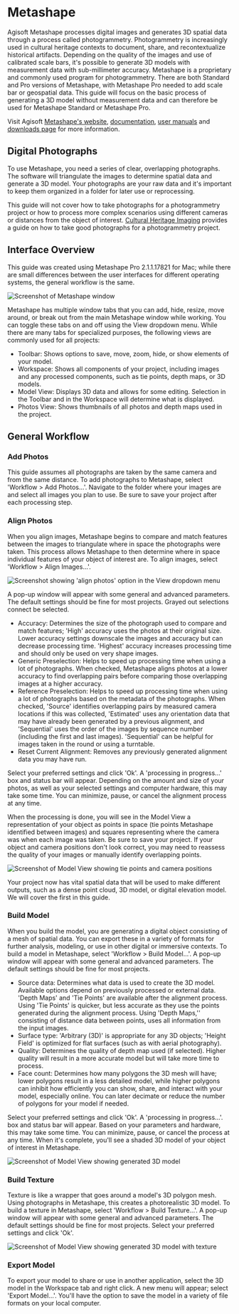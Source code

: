 # Metashape
Agisoft Metashape processes digital images and generates 3D spatial data through a process called photogrammetry. Photogrammetry is increasingly used in cultural heritage contexts to document, share, and recontextualize historical artifacts. Depending on the quality of the images and use of calibrated scale bars, it's possible to generate 3D models with measurement data with sub-millimeter accuracy. 
Metashape is a proprietary and commonly used program for photogrammetry. There are both Standard and Pro versions of Metashape, with Metashape Pro needed to add scale bar or geospatial data. This guide will focus on the basic process of generating a 3D model without measurement data and can therefore be used for Metashape Standard or Metashape Pro. 

Visit Agisoft [Metashape's website](https://www.agisoft.com/), [documentation](https://agisoft.freshdesk.com/support/solutions), [user manuals](https://www.agisoft.com/downloads/user-manuals/) and [downloads page](https://www.agisoft.com/downloads/installer/) for more information.

## Digital Photographs
To use Metashape, you need a series of clear, overlapping photographs. The software will triangulate the images to determine spatial data and generate a 3D model. Your photographs are your raw data and it's important to keep them organized in a folder for later use or reprocessing.

This guide will not cover how to take photographs for a photogrammetry project or how to process more complex scenarios using different cameras or distances from the object of interest. [Cultural Heritage Imaging](https://culturalheritageimaging.org/Technologies/Photogrammetry/) provides a guide on how to take good photographs for a photogrammetry project.

## Interface Overview
This guide was created using Metashape Pro 2.1.1.17821 for Mac; while there are small differences between the user interfaces for different operating systems, the general workflow is the same. 

![Screenshot of Metashape window](/img/metashape1.png)

Metashape has multiple window tabs that you can add, hide, resize, move around, or break out from the main Metashape window while working. You can toggle these tabs on and off using the View dropdown menu. While there are many tabs for specialized purposes, the following views are commonly used for all projects: 
- Toolbar: Shows options to save, move, zoom, hide, or show elements of your model.
- Workspace: Shows all components of your project, including images and any processed components, such as tie points, depth maps, or 3D models.
- Model View: Displays 3D data and allows for some editing. Selection in the Toolbar and in the Workspace will determine what is displayed.
- Photos View: Shows thumbnails of all photos and depth maps used in the project.

## General Workflow

### Add Photos
This guide assumes all photographs are taken by the same camera and from the same distance. To add photographs to Metashape, select 'Workflow > Add Photos...'. Navigate to the folder where your images are and select all images you plan to use. Be sure to save your project after each processing step.

### Align Photos
When you align images, Metashape begins to compare and match features between the images to triangulate where in space the photographs were taken. This process allows Metashape to then determine where in space individual features of your object of interest are. To align images, select 'Workflow > Align Images...'. 

![Screenshot showing 'align photos' option in the View dropdown menu](/img/metashape2.png)

A pop-up window will appear with some general and advanced parameters. The default settings should be fine for most projects. Grayed out selections connect be selected.
- Accuracy: Determines the size of the photograph used to compare and match features; 'High' accuracy uses the photos at their original size. Lower accuracy settings downscale the images and accuracy but can decrease processing time. 'Highest' accuracy increases processing time and should only be used on very shape images.
- Generic Preselection: Helps to speed up processing time when using a lot of photographs. When checked, Metashape aligns photos at a lower accuracy to find overlapping pairs before comparing those overlapping images at a higher accuracy.
- Reference Preselection: Helps to speed up processing time when using a lot of photographs based on the metadata of the photographs. When checked, 'Source' identifies overlapping pairs by measured camera locations if this was collected, 'Estimated' uses any orientation data that may have already been generated by a previous alignment, and 'Sequential' uses the order of the images by sequence number (including the first and last images). 'Sequential' can be helpful for images taken in the round or using a turntable.
- Reset Current Alignment: Removes any previously generated alignment data you may have run.

Select your preferred settings and click 'Ok'. A 'processing in progress...' box and status bar will appear. Depending on the amount and size of your photos, as well as your selected settings and computer hardware, this may take some time. You can minimize, pause, or cancel the alignment process at any time. 

When the processing is done, you will see in the Model View a representation of your object as points in space (tie points Metashape identified between images) and squares representing where the camera was when each image was taken. Be sure to save your project. If your object and camera positions don't look correct, you may need to reassess the quality of your images or manually identify overlapping points. 

![Screenshot of Model View showing tie points and camera positions](/img/metashape3.png)

Your project now has vital spatial data that will be used to make different outputs, such as a dense point cloud, 3D model, or digital elevation model. We will cover the first in this guide.

### Build Model
When you build the model, you are generating a digital object consisting of a mesh of spatial data. You can export these in a variety of formats for further analysis, modeling, or use in other digital or immersive contexts. To build a model in Metashape, select 'Workflow > Build Model...'. A pop-up window will appear with some general and advanced parameters. The default settings should be fine for most projects.
- Source data: Determines what data is used to create the 3D model. Available options depend on previously processed or external data. 'Depth Maps' and 'Tie Points' are available after the alignment process. Using 'Tie Points' is quicker, but less accurate as they use the points generated during the alignment process. Using 'Depth Maps,'' consisting of distance data between points, uses all information from the input images. 
- Surface type: 'Arbitrary (3D)' is appropriate for any 3D objects; 'Height Field' is optimized for flat surfaces (such as with aerial photography).
- Quality: Determines the quality of depth map used (if selected). Higher quality will result in a more accurate model but will take more time to process.
- Face count: Determines how many polygons the 3D mesh will have; lower polygons result in a less detailed model, while higher polygons can inhibit how efficiently you can show, share, and interact with your model, especially online. You can later decimate or reduce the number of polygons for your model if needed. 

Select your preferred settings and click 'Ok'. A 'processing in progress...'. box and status bar will appear. Based on your parameters and hardware, this may take some time. You can minimize, pause, or cancel the process at any time. When it's complete, you'll see a shaded 3D model of your object of interest in Metashape.

![Screenshot of Model View showing generated 3D model](/img/metashape4.png)

### Build Texture
Texture is like a wrapper that goes around a model's 3D polygon mesh. Using photographs in Metashape, this creates a photorealistic 3D model. To build a texture in Metashape, select 'Workflow > Build Texture...'. A pop-up window will appear with some general and advanced parameters. The default settings should be fine for most projects. Select your preferred settings and click 'Ok'.

![Screenshot of Model View showing generated 3D model with texture](/img/metashape5.png)

### Export Model
To export your model to share or use in another application, select the 3D model in the Workspace tab and right click. A new menu will appear; select 'Export Model...'. You'll have the option to save the model in a variety of file formats on your local computer.
